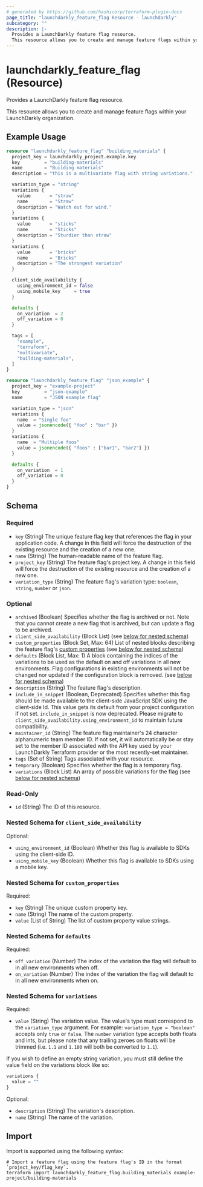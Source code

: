 ```yaml
---
# generated by https://github.com/hashicorp/terraform-plugin-docs
page_title: "launchdarkly_feature_flag Resource - launchdarkly"
subcategory: ""
description: |-
  Provides a LaunchDarkly feature flag resource.
  This resource allows you to create and manage feature flags within your LaunchDarkly organization.
---
```


# launchdarkly_feature_flag (Resource)

Provides a LaunchDarkly feature flag resource.

This resource allows you to create and manage feature flags within your LaunchDarkly organization.

## Example Usage

```terraform
resource "launchdarkly_feature_flag" "building_materials" {
  project_key = launchdarkly_project.example.key
  key         = "building-materials"
  name        = "Building materials"
  description = "this is a multivariate flag with string variations."

  variation_type = "string"
  variations {
    value       = "straw"
    name        = "Straw"
    description = "Watch out for wind."
  }
  variations {
    value       = "sticks"
    name        = "Sticks"
    description = "Sturdier than straw"
  }
  variations {
    value       = "bricks"
    name        = "Bricks"
    description = "The strongest variation"
  }

  client_side_availability {
    using_environment_id = false
    using_mobile_key     = true
  }

  defaults {
    on_variation  = 2
    off_variation = 0
  }

  tags = [
    "example",
    "terraform",
    "multivariate",
    "building-materials",
  ]
}

resource "launchdarkly_feature_flag" "json_example" {
  project_key = "example-project"
  key         = "json-example"
  name        = "JSON example flag"

  variation_type = "json"
  variations {
    name  = "Single foo"
    value = jsonencode({ "foo" : "bar" })
  }
  variations {
    name  = "Multiple foos"
    value = jsonencode({ "foos" : ["bar1", "bar2"] })
  }

  defaults {
    on_variation  = 1
    off_variation = 0
  }
}
```

<!-- schema generated by tfplugindocs -->
## Schema

### Required

- `key` (String) The unique feature flag key that references the flag in your application code. A change in this field will force the destruction of the existing resource and the creation of a new one.
- `name` (String) The human-readable name of the feature flag.
- `project_key` (String) The feature flag's project key. A change in this field will force the destruction of the existing resource and the creation of a new one.
- `variation_type` (String) The feature flag's variation type: `boolean`, `string`, `number` or `json`.

### Optional

- `archived` (Boolean) Specifies whether the flag is archived or not. Note that you cannot create a new flag that is archived, but can update a flag to be archived.
- `client_side_availability` (Block List) (see [below for nested schema](#nestedblock--client_side_availability))
- `custom_properties` (Block Set, Max: 64) List of nested blocks describing the feature flag's [custom properties](https://docs.launchdarkly.com/home/connecting/custom-properties) (see [below for nested schema](#nestedblock--custom_properties))
- `defaults` (Block List, Max: 1) A block containing the indices of the variations to be used as the default on and off variations in all new environments. Flag configurations in existing environments will not be changed nor updated if the configuration block is removed. (see [below for nested schema](#nestedblock--defaults))
- `description` (String) The feature flag's description.
- `include_in_snippet` (Boolean, Deprecated) Specifies whether this flag should be made available to the client-side JavaScript SDK using the client-side Id. This value gets its default from your project configuration if not set. `include_in_snippet` is now deprecated. Please migrate to `client_side_availability.using_environment_id` to maintain future compatibility.
- `maintainer_id` (String) The feature flag maintainer's 24 character alphanumeric team member ID. If not set, it will automatically be or stay set to the member ID associated with the API key used by your LaunchDarkly Terraform provider or the most recently-set maintainer.
- `tags` (Set of String) Tags associated with your resource.
- `temporary` (Boolean) Specifies whether the flag is a temporary flag.
- `variations` (Block List) An array of possible variations for the flag (see [below for nested schema](#nestedblock--variations))

### Read-Only

- `id` (String) The ID of this resource.

<a id="nestedblock--client_side_availability"></a>
### Nested Schema for `client_side_availability`

Optional:

- `using_environment_id` (Boolean) Whether this flag is available to SDKs using the client-side ID.
- `using_mobile_key` (Boolean) Whether this flag is available to SDKs using a mobile key.


<a id="nestedblock--custom_properties"></a>
### Nested Schema for `custom_properties`

Required:

- `key` (String) The unique custom property key.
- `name` (String) The name of the custom property.
- `value` (List of String) The list of custom property value strings.


<a id="nestedblock--defaults"></a>
### Nested Schema for `defaults`

Required:

- `off_variation` (Number) The index of the variation the flag will default to in all new environments when off.
- `on_variation` (Number) The index of the variation the flag will default to in all new environments when on.


<a id="nestedblock--variations"></a>
### Nested Schema for `variations`

Required:

- `value` (String) The variation value. The value's type must correspond to the `variation_type` argument. For example: `variation_type = "boolean"` accepts only `true` or `false`. The `number` variation type accepts both floats and ints, but please note that any trailing zeroes on floats will be trimmed (i.e. `1.1` and `1.100` will both be converted to `1.1`).

If you wish to define an empty string variation, you must still define the value field on the variations block like so:

```terraform
variations {
  value = ""
}
```

Optional:

- `description` (String) The variation's description.
- `name` (String) The name of the variation.

## Import

Import is supported using the following syntax:

```shell
# Import a feature flag using the feature flag's ID in the format `project_key/flag_key`.
terraform import launchdarkly_feature_flag.building_materials example-project/building-materials
```

